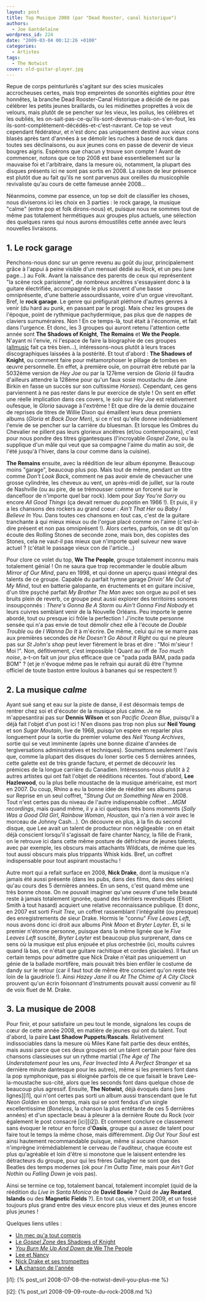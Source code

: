 ```yaml
---
layout: post
title: Top Musique 2008 (par "Dead Rooster, canal historique")
authors:
  - Joe Gantdelaine
wordpress_id: 224
date: "2009-03-04 00:12:26 +0100"
categories:
  - Artistes
tags:
  - The Notwist
cover: old-guitar-player.jpg
---
```


Repue de corps peinturlurés s'agitant sur des scies musicales accrocheuses
certes, mais trop empreintes de sonorités eighties pour être honnêtes, la
branche Dead Rooster-Canal Historique a décidé de ne pas célébrer les petits
jeunes braillards, ou les midinettes proprettes à voix de velours, mais plutôt
de se pencher sur les vieux, les poilus, les célèbres et les oubliés, les
on-sait-pas-ce-qu'ils-sont-devenus-mais-on-s'en-fout, les
ils-sont-complètement-décédés-et-c'est-navrant. Ce top se veut cependant
fédérateur, et n'est donc pas uniquement destiné aux vieux cons blasés après
tant d'années à se démolir les ruches à base de rock dans toutes ses
déclinaisons, ou aux jeunes cons en passe de devenir de vieux bougres aigris.
Espérons que chacun y trouve son compte ! Avant de commencer, notons que ce top
2008 est basé essentiellement sur la mauvaise foi et l'arbitraire, dans la
mesure où, notamment, la plupart des disques présents ici ne sont pas sortis
en 2008. La raison de leur présence est plutôt due au fait qu'ils ne sont
parvenus aux oreilles du musicophile revivaliste qu'au cours de cette fameuse
année 2008…

Néanmoins, comme par essence, un top se doit de classifier les choses, nous
diviserons ici les choix en 3 parties : le rock garage, la musique "calme"
(entre pop et folk dirons-nous) et, puisque nous ne sommes tout de même pas
totalement hermétiques aux groupes plus actuels, une sélection des quelques
rares qui nous aurons émoustillés cette année avec leurs nouvelles livraisons.

## 1. Le rock garage

Penchons-nous donc sur un genre revenu au goût du jour, principalement grâce à
l'appui à peine visible d'un mensuel dédié au Rock, et un peu (une page…) au
Folk. Avant la naissance des parents de ceux qui représentent "la scène rock
parisienne", de nombreux ancêtres s'essayaient donc à la guitare électrifiée,
accompagnée le plus souvent d'une basse omniprésente, d'une batterie
assourdissante, voire d'un orgue virevoltant. Bref, le **rock garage**. Le genre
qui préfigurait pléthore d'autres genres à venir (du hard au punk, en passant
par le prog). Mais chez les groupes de l'époque, point de rythmique
pachydermique, pas plus que de nappes de claviers surnuméraires. Non ! En ce
temps-là, tout était à l'économie, et fait dans l'urgence. Et donc, les 3
groupes qui auront retenu l'attention cette année sont **The Shadows of
Knight**, **The Remains** et **We the People**. N'ayant ni l'envie, ni l'espace
de faire la biographie de ces groupes ([allmusic][1] fait ça très bien…),
intéressons-nous plutôt à leurs traces discographiques laissées à la postérité.
Et tout d'abord : **The Shadows of Knight**, ou comment faire pour métamorphoser
le pillage de tombes en œuvre personnelle. En effet, à première ouïe, on
pourrait être rebuté par la 5032ème version de _Hey Joe_ ou par la 127ème
version de _Gloria_ (il faudra d'ailleurs attendre la 128ème pour qu'un faux
sosie moustachu de Jane Birkin en fasse un succès sur son cultissime _Horses_).
Cependant, ces gens parviennent à ne pas rester dans le pur exercice de style !
On sent en effet une réelle implication dans ces covers, le solo sur _Hey Joe_
est relativement oufesque, le _Gloria_ sauvage à l'extrême ! Et que dire de la
demie douzaine de reprises de titres de Willie Dixon qui émaillent leurs deux
premiers albums (_Gloria_ et _Back Door Men_), si ce n'est qu'elle donne
indéniablement l'envie de se pencher sur la carrière du bluesman. Et lorsque les
Ombres du Chevalier ne pillent pas leurs glorieux ancêtres (et/ou
contemporains), c'est pour nous pondre des titres gigantesques (l'incroyable
_Gospel Zone_, ou la supplique d'un mâle qui veut que sa compagne l'aime du
matin au soir, de l'été jusqu'à l'hiver, dans la cour comme dans la cuisine).

**The Remains** ensuite, avec la réédition de leur album éponyme. Beaucoup moins
"garage", beaucoup plus pop. Mais tout de même, pendant un titre comme _Don't
Look Back_, comment ne pas avoir envie de chevaucher une grosse cylindrée, les
cheveux au vent, un après-midi de juillet, sur la route de Nashville (ou au
pire, de se trémousser comme un forcené sur le dancefloor de n'importe quel bar
rock). Idem pour _Say You're Sorry_ ou encore _All Good Things_ (ça devait
remuer du popotin en 1966 !). Et puis, il y a les chansons des rockers au grand
coeur : _Ain't That Her_ ou _Baby I Believe In You_. Dans toutes ces chansons en
tout cas, c'est de la guitare tranchante à qui mieux mieux ou de l'orgue placé
comme on l'aime (c'est-à-dire présent et non pas omniprésent !). Alors certes,
parfois, on se dit qu'on écoute des Rolling Stones de seconde zone, mais bon,
des copistes des Stones, cela ne vaut-il pas mieux que n'importe quel suiveur
new wave actuel ? (c'était le passage vieux con de l'article…)

Pour clore ce volet du top, **We The People**, groupe totalement inconnu mais
totalement génial ! On ne saura que trop recommander le double album _Mirror of
Our Mind_, paru en 1998, et qui donne un aperçu quasi intégral des talents de ce
groupe. Capable du parfait hymne garage _Drivin' Me Out of My Mind_, tout en
batterie galopante, en éructements et en guitare incisive, d'un titre psyché
parfait _My Brother The Man_ avec son orgue au poil et ses bruits plein de
reverb, ce groupe peut aussi explorer des territoires sonores insoupçonnés :
_There's Gonna Be A Storm_ ou _Ain't Gonna Find Nobody_ et leurs cuivres
semblant venir de la Nouvelle Orléans. Peu importe le genre abordé, tout ou
presque ici frôle la perfection ! J'incite toute personne sensée qui n'a pas
envie de tout démolir chez elle à l'écoute de _Double Trouble_ ou de _I Wanna Do
It_ à m'écrire. De même, celui qui ne se marre pas aux premières secondes de _He
Doesn't Go About It Right_ ou qui ne pleure pas sur _St John's shop_ peut lever
fièrement le bras et dire : "Moi m'sieur ! Moi !". Non, défitivement, c'est
impossible ! Quant au riff de _Too much noise_, a-t-on fait un jour plus
efficace que ce "pada pada BAM, pada pada BOM" ? (et je n'évoque même pas le
refrain qui aurait dû être l'hymne officiel de toute baston entre loulous à
bananes qui se respectent !)

## 2. La musique _calme_

Ayant sué sang et eau sur la piste de danse, il est désormais temps de rentrer
chez soi et d'écouter de la musique plus calme. Je ne m'appesantirai pas sur
**Dennis Wilson** et son _Pacific Ocean Blue_, puisqu'il a déjà fait l'objet
d'un post ici ! N'en disons pas trop non plus sur **Neil Young** et son _Sugar
Moutain_, live de 1968, puisqu'on espère en reparler plus longuement pour la
sortie du premier volume des _Neil Young Archives_, sortie qui se veut imminente
(après une bonne dizaine d'années de tergiversations administratives et
techniques). Soumettons seulement l'avis que, comme la plupart des disques du
loner sortie ces 5 dernières années, cette galette est de très grande facture,
et permet de découvrir les prémices de la longue carrière du Canadien.
Intéressons-nous plutôt à 2 autres artistes qui ont fait l'objet de rééditions
récentes. Tout d'abord, **Lee Hazlewood**, ou la plus belle moustache de la
musique américaine, est mort en 2007. Du coup, Rhino a eu la bonne idée de
rééditer ses albums parus sur Reprise en un seul coffret, "_Strung Out on
Something New_ en 2008. Tout n'est certes pas du niveau de l'autre indispensable
coffret _…MGM recordings_, mais quand même, il y a ici quelques très bons
moments (_Sally Was a Good Old Girl_, _Rainbow Woman_, _Houston_, qui n'a rien à
voir avec le morceau de Johnny Cash…). On découvre en plus, à la fin du second
disque, que Lee avait un talent de producteur non négligeable : on en était déjà
conscient lorsqu'il s'agissait de faire chanter Nancy, la fille de Frank, on le
retrouve ici dans cette même posture de défricheur de jeunes talents, avec par
exemple, les obscurs mais attachants Wildcats, de même que les tout aussi
obscurs mais plus trippants Whisk kids. Bref, un coffret indispensable pour tout
aspirant moustachu !

Autre mort qui a refait surface en 2008, **Nick Drake**, dont la musique n'a
jamais été aussi présente (dans les pubs, dans des films, dans des séries) qu'au
cours des 5 dernières années. En un sens, c'est quand même une très bonne chose.
On ne pouvait imaginer qu'une oeuvre d'une telle beauté reste à jamais
totalement ignorée, quand des héritiers revendiqués (Elliott Smith à tout
hasard) acquiert une relative reconnaissance publique. Et donc, en 2007 est
sorti _Fruit Tree_, un coffret rassemblant l'intégralité (ou presque) des
enregistrements de sieur Drake. Hormis le "connu" _Five Leaves Left_, nous avons
donc ici droit aux albums _Pink Moon_ et _Bryter Layter_. Et, si le premier
n'étonne personne, puisque dans la même lignée que le _Five Leaves Left_
suscité, _Bryter Layter_ est beaucoup plus surprenant, dans ce sens où la
musique est plus enjouée et plus orchestrée (ici, moults cuivres quand là bas,
ce n'était que guitare rachitique et cordes glaciales). Il faut un certain temps
pour admettre que Nick Drake n'était pas uniquement un génie de la ballade
mortifère, mais pouvait très bien enfiler le costume de dandy sur le retour (car
il faut tout de même être conscient qu'on reste très loin de la gaudriole !).
Ainsi _Hazey Jane II_ ou _At The Chime of A City Clock_ prouvent qu'un écrin
foisonnant d'instruments pouvait aussi convenir au fil de voix fluet de M.
Drake.

## 3. La musique de 2008

Pour finir, et pour satisfaire un peu tout le monde, signalons les coups de cœur
de cette année 2008, en matière de jeunes qui ont du talent. Tout d'abord, la
paire **Last Shadow Puppets**/**Rascals**. Relativement indissociables dans la
mesure où Miles Kane fait partie des deux entités, mais aussi parce que ces deux
groupes ont un talent certain pour faire des chansons classieuses sur un rythme
martial (_The Age of The Understatement_ pour les uns, _Fear Invected Into A
Perfect Stranger_ et sa dernière minute dantesque pour les autres), même si les
premiers font dans la pop symphonique, pas si éloignée parfois de ce que faisait
le brave Lee-la-moustache sus-cité, alors que les seconds font dans quelque
chose de beaucoup plus agressif. Ensuite, **The Notwist**, déjà évoqués dans
[ses lignes][i1], qui n'ont certes pas sorti un album aussi transcendant que le
fut _Neon Golden_ en son temps, mais qui se sont fendus d'un single
excellentissime (_Boneless_, la chanson la plus entêtante de ces 5 dernières
années) et d'un spectacle beau à pleurer à la dernière Route du Rock (voir
également le post consacré [ici][i2]). Et comment conclure ce classement sans
évoquer le retour en force d'**Oasis**, groupe qui a assez de talent pour faire
tout le temps la même chose, mais différemment. _Dig Out Your Soul_ est ainsi
hautement recommandable puisque, même si aucune chanson n'imprègne
irrémédiablement le cerveau de l'auditeur, chaque écoute est plus qu'agréable et
loin d'être si monotone que le laissent entendre les détracteurs du groupe, pour
qui les frères Gallagher ne sont que des Beatles des temps modernes (ok pour
_I'm Outta Time_, mais pour _Ain't Got Nothin_ ou _Falling Down_ je vois pas).

Ainsi se termine ce top, totalement bancal, totalement incomplet (quid de la
réédition du _Live in Santa Monica_ de **David Bowie** ? Quid de **Jay
Reatard**, **Islands** ou des **Magnetic Fields** ?). En tout cas, vivement
2009, et un fossé toujours plus grand entre des vieux encore plus vieux et des
jeunes encore plus jeunes !

Quelques liens utiles :

- [Un mec qu'a tout compris](http://www.youtube.com/watch?v=qdYf3de-nHY)
- [Le _Gospel Zone_ des Shadows of Knight](http://www.deezer.com/track/760963)
- [_You Burn Me Up And Down_ de We The People][2]
- [Lee et Nancy](http://www.youtube.com/watch?v=mQiDs9tKZv4)
- [Nick Drake et ses trompettes](http://www.deezer.com/track/146153)
- [**LA** chanson de l'année](http://www.deezer.com/track/985378)

[1]: http://www.allmusic.com
[2]: https://song.link/i/1470532632

[i1]: {% post_url 2008-07-08-the-notwist-devil-you-plus-me %}

[i2]: {% post_url 2008-09-09-route-du-rock-2008.md %}
